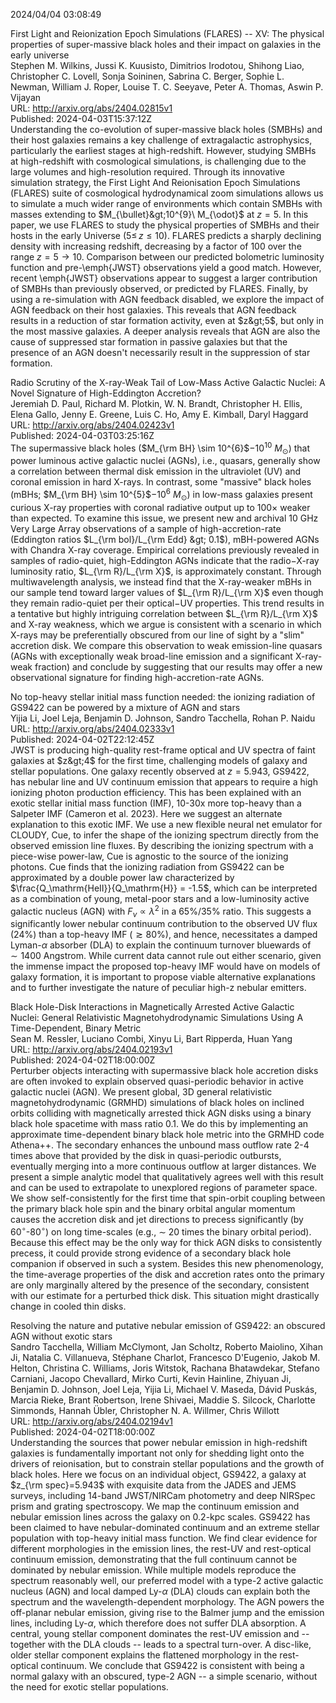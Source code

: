 2024/04/04 03:08:49  

First Light and Reionization Epoch Simulations (FLARES) -- XV: The
  physical properties of super-massive black holes and their impact on galaxies
  in the early universe  
Stephen M. Wilkins, Jussi K. Kuusisto, Dimitrios Irodotou, Shihong Liao, Christopher C. Lovell, Sonja Soininen, Sabrina C. Berger, Sophie L. Newman, William J. Roper, Louise T. C. Seeyave, Peter A. Thomas, Aswin P. Vijayan  
URL: http://arxiv.org/abs/2404.02815v1  
Published: 2024-04-03T15:37:12Z  
  Understanding the co-evolution of super-massive black holes (SMBHs) and their host galaxies remains a key challenge of extragalactic astrophysics, particularly the earliest stages at high-redshift. However, studying SMBHs at high-redshift with cosmological simulations, is challenging due to the large volumes and high-resolution required. Through its innovative simulation strategy, the First Light And Reionisation Epoch Simulations (FLARES) suite of cosmological hydrodynamical zoom simulations allows us to simulate a much wider range of environments which contain SMBHs with masses extending to $M_{\bullet}&gt;10^{9}\ M_{\odot}$ at $z=5$. In this paper, we use FLARES to study the physical properties of SMBHs and their hosts in the early Universe ($5\le\, z \le10$). FLARES predicts a sharply declining density with increasing redshift, decreasing by a factor of 100 over the range $z=5\to 10$. Comparison between our predicted bolometric luminosity function and pre-\emph{JWST} observations yield a good match. However, recent \emph{JWST} observations appear to suggest a larger contribution of SMBHs than previously observed, or predicted by FLARES. Finally, by using a re-simulation with AGN feedback disabled, we explore the impact of AGN feedback on their host galaxies. This reveals that AGN feedback results in a reduction of star formation activity, even at $z&gt;5$, but only in the most massive galaxies. A deeper analysis reveals that AGN are also the cause of suppressed star formation in passive galaxies but that the presence of an AGN doesn't necessarily result in the suppression of star formation.   

Radio Scrutiny of the X-ray-Weak Tail of Low-Mass Active Galactic
  Nuclei: A Novel Signature of High-Eddington Accretion?  
Jeremiah D. Paul, Richard M. Plotkin, W. N. Brandt, Christopher H. Ellis, Elena Gallo, Jenny E. Greene, Luis C. Ho, Amy E. Kimball, Daryl Haggard  
URL: http://arxiv.org/abs/2404.02423v1  
Published: 2024-04-03T03:25:16Z  
  The supermassive black holes ($M_{\rm BH} \sim 10^{6}$$-$$10^{10}~M_\odot$) that power luminous active galactic nuclei (AGNs), i.e., quasars, generally show a correlation between thermal disk emission in the ultraviolet (UV) and coronal emission in hard X-rays. In contrast, some "massive" black holes (mBHs; $M_{\rm BH} \sim 10^{5}$$-$$10^{6}~M_\odot$) in low-mass galaxies present curious X-ray properties with coronal radiative output up to 100$\times$ weaker than expected. To examine this issue, we present new and archival 10 GHz Very Large Array observations of a sample of high-accretion-rate (Eddington ratios $L_{\rm bol}/L_{\rm Edd} &gt; 0.1$), mBH-powered AGNs with Chandra X-ray coverage. Empirical correlations previously revealed in samples of radio-quiet, high-Eddington AGNs indicate that the radio$-$X-ray luminosity ratio, $L_{\rm R}/L_{\rm X}$, is approximately constant. Through multiwavelength analysis, we instead find that the X-ray-weaker mBHs in our sample tend toward larger values of $L_{\rm R}/L_{\rm X}$ even though they remain radio-quiet per their optical$-$UV properties. This trend results in a tentative but highly intriguing correlation between $L_{\rm R}/L_{\rm X}$ and X-ray weakness, which we argue is consistent with a scenario in which X-rays may be preferentially obscured from our line of sight by a "slim" accretion disk. We compare this observation to weak emission-line quasars (AGNs with exceptionally weak broad-line emission and a significant X-ray-weak fraction) and conclude by suggesting that our results may offer a new observational signature for finding high-accretion-rate AGNs.   

No top-heavy stellar initial mass function needed: the ionizing
  radiation of GS9422 can be powered by a mixture of AGN and stars  
Yijia Li, Joel Leja, Benjamin D. Johnson, Sandro Tacchella, Rohan P. Naidu  
URL: http://arxiv.org/abs/2404.02333v1  
Published: 2024-04-02T22:12:45Z  
  JWST is producing high-quality rest-frame optical and UV spectra of faint galaxies at $z&gt;4$ for the first time, challenging models of galaxy and stellar populations. One galaxy recently observed at $z=5.943$, GS9422, has nebular line and UV continuum emission that appears to require a high ionizing photon production efficiency. This has been explained with an exotic stellar initial mass function (IMF), 10-30x more top-heavy than a Salpeter IMF (Cameron et al. 2023). Here we suggest an alternate explanation to this exotic IMF. We use a new flexible neural net emulator for CLOUDY, Cue, to infer the shape of the ionizing spectrum directly from the observed emission line fluxes. By describing the ionizing spectrum with a piece-wise power-law, Cue is agnostic to the source of the ionizing photons. Cue finds that the ionizing radiation from GS9422 can be approximated by a double power law characterized by $\frac{Q_\mathrm{HeII}}{Q_\mathrm{H}} = -1.5$, which can be interpreted as a combination of young, metal-poor stars and a low-luminosity active galactic nucleus (AGN) with $F_{\nu} \propto \lambda ^ {2}$ in a 65%/35% ratio. This suggests a significantly lower nebular continuum contribution to the observed UV flux (24%) than a top-heavy IMF ($\gtrsim80$%), and hence, necessitates a damped Lyman-$\alpha$ absorber (DLA) to explain the continuum turnover bluewards of $\sim1400$ Angstrom. While current data cannot rule out either scenario, given the immense impact the proposed top-heavy IMF would have on models of galaxy formation, it is important to propose viable alternative explanations and to further investigate the nature of peculiar high-z nebular emitters.   

Black Hole-Disk Interactions in Magnetically Arrested Active Galactic
  Nuclei: General Relativistic Magnetohydrodynamic Simulations Using A
  Time-Dependent, Binary Metric  
Sean M. Ressler, Luciano Combi, Xinyu Li, Bart Ripperda, Huan Yang  
URL: http://arxiv.org/abs/2404.02193v1  
Published: 2024-04-02T18:00:00Z  
  Perturber objects interacting with supermassive black hole accretion disks are often invoked to explain observed quasi-periodic behavior in active galactic nuclei (AGN). We present global, 3D general relativistic magnetohydrodynamic (GRMHD) simulations of black holes on inclined orbits colliding with magnetically arrested thick AGN disks using a binary black hole spacetime with mass ratio $0.1$. We do this by implementing an approximate time-dependent binary black hole metric into the GRMHD code Athena++. The secondary enhances the unbound mass outflow rate 2-4 times above that provided by the disk in quasi-periodic outbursts, eventually merging into a more continuous outflow at larger distances. We present a simple analytic model that qualitatively agrees well with this result and can be used to extrapolate to unexplored regions of parameter space. We show self-consistently for the first time that spin-orbit coupling between the primary black hole spin and the binary orbital angular momentum causes the accretion disk and jet directions to precess significantly (by 60$^\circ$-80$^\circ$) on long time-scales (e.g., $\sim$ 20 times the binary orbital period). Because this effect may be the only way for thick AGN disks to consistently precess, it could provide strong evidence of a secondary black hole companion if observed in such a system. Besides this new phenomenology, the time-average properties of the disk and accretion rates onto the primary are only marginally altered by the presence of the secondary, consistent with our estimate for a perturbed thick disk. This situation might drastically change in cooled thin disks.   

Resolving the nature and putative nebular emission of GS9422: an
  obscured AGN without exotic stars  
Sandro Tacchella, William McClymont, Jan Scholtz, Roberto Maiolino, Xihan Ji, Natalia C. Villanueva, Stéphane Charlot, Francesco D'Eugenio, Jakob M. Helton, Christina C. Williams, Joris Witstok, Rachana Bhatawdekar, Stefano Carniani, Jacopo Chevallard, Mirko Curti, Kevin Hainline, Zhiyuan Ji, Benjamin D. Johnson, Joel Leja, Yijia Li, Michael V. Maseda, Dávid Puskás, Marcia Rieke, Brant Robertson, Irene Shivaei, Maddie S. Silcock, Charlotte Simmonds, Hannah Übler, Christopher N. A. Willmer, Chris Willott  
URL: http://arxiv.org/abs/2404.02194v1  
Published: 2024-04-02T18:00:00Z  
  Understanding the sources that power nebular emission in high-redshift galaxies is fundamentally important not only for shedding light onto the drivers of reionisation, but to constrain stellar populations and the growth of black holes. Here we focus on an individual object, GS9422, a galaxy at $z_{\rm spec}=5.943$ with exquisite data from the JADES and JEMS surveys, including 14-band JWST/NIRCam photometry and deep NIRSpec prism and grating spectroscopy. We map the continuum emission and nebular emission lines across the galaxy on 0.2-kpc scales. GS9422 has been claimed to have nebular-dominated continuum and an extreme stellar population with top-heavy initial mass function. We find clear evidence for different morphologies in the emission lines, the rest-UV and rest-optical continuum emission, demonstrating that the full continuum cannot be dominated by nebular emission. While multiple models reproduce the spectrum reasonably well, our preferred model with a type-2 active galactic nucleus (AGN) and local damped Ly-$\alpha$ (DLA) clouds can explain both the spectrum and the wavelength-dependent morphology. The AGN powers the off-planar nebular emission, giving rise to the Balmer jump and the emission lines, including Ly-$\alpha$, which therefore does not suffer DLA absorption. A central, young stellar component dominates the rest-UV emission and -- together with the DLA clouds -- leads to a spectral turn-over. A disc-like, older stellar component explains the flattened morphology in the rest-optical continuum. We conclude that GS9422 is consistent with being a normal galaxy with an obscured, type-2 AGN -- a simple scenario, without the need for exotic stellar populations.   

